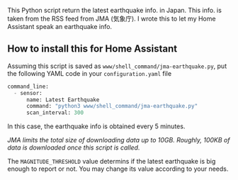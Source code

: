 This Python script return the latest earthquake info. in Japan. This info. is taken from the RSS feed from JMA (気象庁).
I wrote this to let my Home Assistant speak an earthquake info.
## How to install this for Home Assistant
Assuming this script is saved as `www/shell_command/jma-earthquake.py`,
put the following YAML code in your `configuration.yaml` file
```jma-earthquake.py
command_line:
  - sensor:
      name: Latest Earthquake
      command: "python3 www/shell_command/jma-earthquake.py"
      scan_interval: 300
```
In this case, the earthquake info is obtained every 5 minutes.

*JMA limits the total size of downloading data up to 10GB. Roughly, 100KB of data is downloaded once this script is called.*

The `MAGNITUDE_THRESHOLD` value determins if the latest earthquake is big enough to report or not. You may change its value according to your needs.
